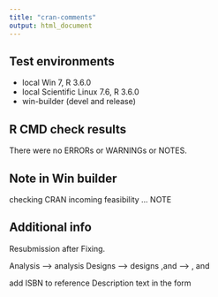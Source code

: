 ```yaml
---
title: "cran-comments"
output: html_document
---
```

## Test environments
* local Win 7, R 3.6.0
* local Scientific Linux 7.6, R 3.6.0
* win-builder (devel and release)

## R CMD check results
There were no ERRORs or WARNINGs or NOTES. 


## Note in Win builder
checking CRAN incoming feasibility ... NOTE

## Additional info

Resubmission after Fixing.

Analysis  --> analysis
Designs   --> designs
,and      --> , and

add ISBN to reference Description text in the form
